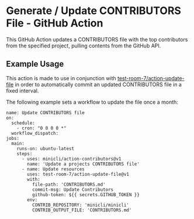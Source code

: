 # Generate / Update CONTRIBUTORS File - GitHub Action

This GitHub Action updates a CONTRIBUTORS file with the top contributors from the specified project, pulling contents from the GitHub API.

## Example Usage

This action is made to use in conjunction with [test-room-7/action-update-file](https://github.com/marketplace/actions/update-files-on-github) in order to automatically commit an updated CONTRIBUTORS file in a fixed interval.

The following example sets a workflow to update the file once a month:

```
name: Update CONTRIBUTORS file
on:
  schedule:
    - cron: "0 0 0 0 *"
  workflow_dispatch:
jobs:
  main:
    runs-on: ubuntu-latest
    steps:
      - uses: minicli/action-contributors@v1
        name: 'Update a projects CONTRIBUTORS file'
      - name: Update resources
        uses: test-room-7/action-update-file@v1
        with:
          file-path: 'CONTRIBUTORS.md'
          commit-msg: Update Contributors
          github-token: ${{ secrets.GITHUB_TOKEN }}
        env:
          CONTRIB_REPOSITORY: 'minicli/minicli'
          CONTRIB_OUTPUT_FILE: 'CONTRIBUTORS.md'
```

